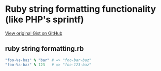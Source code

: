 # Ruby string formatting functionality (like PHP's sprintf)

[View original Gist on GitHub](https://gist.github.com/Integralist/a9b12a7a3db9f9ca11ba)

## ruby string formatting.rb

```ruby
"foo-%s-baz" % "bar" # => "foo-bar-baz"
"foo-%s-baz" % 123   # => "foo-123-baz"
```

